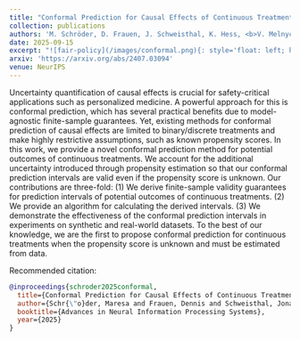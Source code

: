 ```yaml
---
title: "Conformal Prediction for Causal Effects of Continuous Treatments"
collection: publications
authors: 'M. Schröder, D. Frauen, J. Schweisthal, K. Hess, <b>V. Melnychuk</b>, S. Feuerriegel'
date: 2025-09-15
excerpt: "![fair-policy](/images/conformal.png){: style='float: left; height: 100px'}"
arxiv: 'https://arxiv.org/abs/2407.03094'
venue: NeurIPS
---
```


Uncertainty quantification of causal effects is crucial for safety-critical applications such as personalized medicine. A powerful approach for this is conformal prediction, which has several practical benefits due to model-agnostic finite-sample guarantees. Yet, existing methods for conformal prediction of causal effects are limited to binary/discrete treatments and make highly restrictive assumptions, such as known propensity scores. In this work, we provide a novel conformal prediction method for potential outcomes of continuous treatments. We account for the additional uncertainty introduced through propensity estimation so that our conformal prediction intervals are valid even if the propensity score is unknown. Our contributions are three-fold: (1) We derive finite-sample validity guarantees for prediction intervals of potential outcomes of continuous treatments. (2) We provide an algorithm for calculating the derived intervals. (3) We demonstrate the effectiveness of the conformal prediction intervals in experiments on synthetic and real-world datasets. To the best of our knowledge, we are the first to propose conformal prediction for continuous treatments when the propensity score is unknown and must be estimated from data.

Recommended citation: 
```bibtex
@inproceedings{schroder2025conformal,
  title={Conformal Prediction for Causal Effects of Continuous Treatments},
  author={Schr{\"o}der, Maresa and Frauen, Dennis and Schweisthal, Jonas and Hess, Konstantin and Melnychuk, Valentyn and Feuerriegel, Stefan},
  booktitle={Advances in Neural Information Processing Systems},
  year={2025}
}
```
